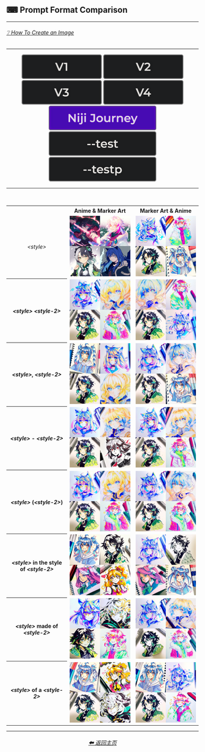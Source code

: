 <h2>⌨ Prompt Format Comparison</h2>

<hr>

<h6><a href="https://github.com/firmianay/MidJourney-Styles-and-Keywords-Reference-zh/wiki/%E2%9D%94-How-To-Guide#-creating-an-image">❔ How To Create an Image</a></h6>

<hr>


<div align="center">

[<img src="/Images/Repo_Parts/Buttons/Version_Buttons/button_version_V1_inactive.webp?raw=true" alt="MidJourney V1" height="64" />](/Pages/MJ_V1/Comparison_Pages/Prompt_Writing/Prompt_Format_Comparison.md)
[<img src="/Images/Repo_Parts/Buttons/Version_Buttons/button_version_V2_inactive.webp?raw=true" alt="MidJourney V2" height="64" />](/Pages/MJ_V2/Comparison_Pages/Prompt_Writing/Prompt_Format_Comparison.md)
[<img src="/Images/Repo_Parts/Buttons/Version_Buttons/button_version_V3_inactive.webp?raw=true" alt="MidJourney V3" height="64" />](/Pages/MJ_V3/Comparison_Pages/Prompt_Writing/Prompt_Format_Comparison.md)
[<img src="/Images/Repo_Parts/Buttons/Version_Buttons/button_version_V4_inactive.webp?raw=true" alt="MidJourney V4" height="64" />](/Pages/MJ_V4/Comparison_Pages/Prompt_Writing/Prompt_Format_Comparison.md)
<br>
[<img src="/Images/Repo_Parts/Buttons/Version_Buttons/button_version_niji_active.webp?raw=true" alt="Niji Journey" height="64" />]()
[<img src="/Images/Repo_Parts/Buttons/Version_Buttons/Midjourney_Beta_Features/button_version_test_inactive.webp?raw=true" alt="test" height="64" />](/Pages/Midjourney_Beta_Features/test/Comparison_Pages/Prompt_Writing/Prompt_Format_Comparison.md)
[<img src="/Images/Repo_Parts/Buttons/Version_Buttons/Midjourney_Beta_Features/button_version_testp_inactive.webp?raw=true" alt="testp" height="64" />](/Pages/Midjourney_Beta_Features/testp/Comparison_Pages/Prompt_Writing/Prompt_Format_Comparison.md)

</div>

<hr>
<br>

<div align="center">

<table>
    <tr align=center valign=middle>
        <th></th>
        <th>Anime & Marker Art</th>
        <th>Marker Art & Anime</th>
    </tr>
    <tr align=center valign=middle>
        <td><i>&#60;style&#62;</i></td>
        <td>
            <img src="/Images/Niji_Journey/Comparison_Page_Images/Prompt_Format_Comparison/Anime/Anime.webp?raw=true" width="256" />
        </td>
        <td>
            <img src="/Images/Niji_Journey/Comparison_Page_Images/Prompt_Format_Comparison/Marker_Art/Marker_Art.webp?raw=true" width="256" />
        </td>
    </tr>
    <tr align=center valign=middle>
        <th><i>&#60;style&#62;</i> <i>&#60;style-2&#62;</i></th>
        <td>
            <img src="/Images/Niji_Journey/Comparison_Page_Images/Prompt_Format_Comparison/Anime/Marker_Art/Anime_Marker_Art.webp?raw=true" width="256" />
        </td>
        <td>
            <img src="/Images/Niji_Journey/Comparison_Page_Images/Prompt_Format_Comparison/Marker_Art/Anime/Marker_Art_Anime.webp?raw=true" width="256" />
        </td>
    </tr>
    <tr align=center valign=middle>
        <th><i>&#60;style&#62;</i>, <i>&#60;style-2&#62;</i></th>
        <td>
            <img src="/Images/Niji_Journey/Comparison_Page_Images/Prompt_Format_Comparison/Anime/Marker_Art/Anime,_Marker_Art.webp?raw=true" width="256" />
        </td>
        <td>
            <img src="/Images/Niji_Journey/Comparison_Page_Images/Prompt_Format_Comparison/Marker_Art/Anime/Marker_Art,_Anime.webp?raw=true" width="256" />
        </td>
    </tr>
    <tr align=center valign=middle>
        <th><i>&#60;style&#62;</i> - <i>&#60;style-2&#62;</i></th>
        <td>
            <img src="/Images/Niji_Journey/Comparison_Page_Images/Prompt_Format_Comparison/Anime/Marker_Art/Anime_-_Marker_Art.webp?raw=true" width="256" />
        </td>
        <td>
            <img src="/Images/Niji_Journey/Comparison_Page_Images/Prompt_Format_Comparison/Marker_Art/Anime/Marker_Art_-_Anime.webp?raw=true" width="256" />
        </td>
    </tr>
    <tr align=center valign=middle>
        <th><i>&#60;style&#62;</i> (<i>&#60;style-2&#62;</i>)</th>
        <td>
            <img src="/Images/Niji_Journey/Comparison_Page_Images/Prompt_Format_Comparison/Anime/Marker_Art/Anime_(Marker_Art).webp?raw=true" width="256" />
        </td>
        <td>
            <img src="/Images/Niji_Journey/Comparison_Page_Images/Prompt_Format_Comparison/Marker_Art/Anime/Marker_Art_(Anime).webp?raw=true" width="256" />
        </td>
    </tr>
    <tr align=center valign=middle>
        <th><i>&#60;style&#62;</i> in the style of <i>&#60;style-2&#62;</i></th>
        <td>
            <img src="/Images/Niji_Journey/Comparison_Page_Images/Prompt_Format_Comparison/Anime/Marker_Art/Anime_in_the_style_of_Marker_Art.webp?raw=true" width="256" />
        </td>
        <td>
            <img src="/Images/Niji_Journey/Comparison_Page_Images/Prompt_Format_Comparison/Marker_Art/Anime/Marker_Art_in_the_style_of_Anime.webp?raw=true" width="256" />
        </td>
    </tr>
    <tr align=center valign=middle>
        <th><i>&#60;style&#62;</i> made of <i>&#60;style-2&#62;</i></th>
        <td>
            <img src="/Images/Niji_Journey/Comparison_Page_Images/Prompt_Format_Comparison/Anime/Marker_Art/Anime_made_of_Marker_Art.webp?raw=true" width="256" />
        </td>
        <td>
            <img src="/Images/Niji_Journey/Comparison_Page_Images/Prompt_Format_Comparison/Marker_Art/Anime/Marker_Art_made_of_Anime.webp?raw=true" width="256" />
        </td>
    </tr>
    <tr align=center valign=middle>
        <th><i>&#60;style&#62;</i> of a <i>&#60;style-2&#62;</i></th>
        <td>
            <img src="/Images/Niji_Journey/Comparison_Page_Images/Prompt_Format_Comparison/Anime/Marker_Art/Anime_of_a_Marker_Art.webp?raw=true" width="256" />
        </td>
        <td>
            <img src="/Images/Niji_Journey/Comparison_Page_Images/Prompt_Format_Comparison/Marker_Art/Anime/Marker_Art_of_a_Anime.webp?raw=true" width="256" />
        </td>
    </tr>
</table>

</div>

<hr>
<div align="center">
    <h6><a href="/README.md">⬅ 返回主页</a></h6>
</div>